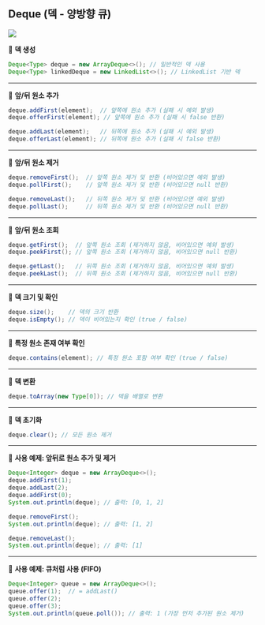 ## **Deque (덱 - 양방향 큐)**

<img src="https://media.geeksforgeeks.org/wp-content/uploads/anod.png">

<br>

📍 **덱 생성**
```java
Deque<Type> deque = new ArrayDeque<>(); // 일반적인 덱 사용
Deque<Type> linkedDeque = new LinkedList<>(); // LinkedList 기반 덱
```

---

📍 **앞/뒤 원소 추가**
```java
deque.addFirst(element);  // 앞쪽에 원소 추가 (실패 시 예외 발생)
deque.offerFirst(element); // 앞쪽에 원소 추가 (실패 시 false 반환)

deque.addLast(element);   // 뒤쪽에 원소 추가 (실패 시 예외 발생)
deque.offerLast(element); // 뒤쪽에 원소 추가 (실패 시 false 반환)
```

---

📍 **앞/뒤 원소 제거**
```java
deque.removeFirst();  // 앞쪽 원소 제거 및 반환 (비어있으면 예외 발생)
deque.pollFirst();    // 앞쪽 원소 제거 및 반환 (비어있으면 null 반환)

deque.removeLast();   // 뒤쪽 원소 제거 및 반환 (비어있으면 예외 발생)
deque.pollLast();     // 뒤쪽 원소 제거 및 반환 (비어있으면 null 반환)
```

---

📍 **앞/뒤 원소 조회**
```java
deque.getFirst();  // 앞쪽 원소 조회 (제거하지 않음, 비어있으면 예외 발생)
deque.peekFirst(); // 앞쪽 원소 조회 (제거하지 않음, 비어있으면 null 반환)

deque.getLast();   // 뒤쪽 원소 조회 (제거하지 않음, 비어있으면 예외 발생)
deque.peekLast();  // 뒤쪽 원소 조회 (제거하지 않음, 비어있으면 null 반환)
```

---

📍 **덱 크기 및 확인**
```java
deque.size();    // 덱의 크기 반환
deque.isEmpty(); // 덱이 비어있는지 확인 (true / false)
```

---

📍 **특정 원소 존재 여부 확인**
```java
deque.contains(element); // 특정 원소 포함 여부 확인 (true / false)
```

---

📍 **덱 변환**
```java
deque.toArray(new Type[0]); // 덱을 배열로 변환
```

---

📍 **덱 초기화**
```java
deque.clear(); // 모든 원소 제거
```

---

📍 **사용 예제: 앞뒤로 원소 추가 및 제거**
```java
Deque<Integer> deque = new ArrayDeque<>();
deque.addFirst(1);
deque.addLast(2);
deque.addFirst(0);
System.out.println(deque); // 출력: [0, 1, 2]

deque.removeFirst();
System.out.println(deque); // 출력: [1, 2]

deque.removeLast();
System.out.println(deque); // 출력: [1]
```

---

📍 **사용 예제: 큐처럼 사용 (FIFO)**
```java
Deque<Integer> queue = new ArrayDeque<>();
queue.offer(1);  // = addLast()
queue.offer(2);
queue.offer(3);
System.out.println(queue.poll()); // 출력: 1 (가장 먼저 추가된 원소 제거)
```
```
